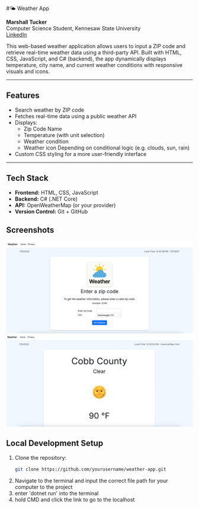 #🌤️ Weather App

**Marshall Tucker**  
Computer Science Student, Kennesaw State University  
[LinkedIn](https://www.linkedin.com/in/marshall-tucker)


This web-based weather application allows users to input a ZIP code and retrieve real-time weather data using a third-party API. Built with HTML, CSS, JavaScript, and C# (backend), the app dynamically displays temperature, city name, and current weather conditions with responsive visuals and icons.

---

## Features

- Search weather by ZIP code
- Fetches real-time data using a public weather API
- Displays:
  - Zip Code Name
  - Temperature (with unit selection)
  - Weather condition
  - Weather icon Depending on conditional logic (e.g. clouds, sun, rain)
- Custom CSS styling for a more user-friendly interface

---

## Tech Stack

- **Frontend:** HTML, CSS, JavaScript
- **Backend:** C# (.NET Core)
- **API:** OpenWeatherMap (or your provider)
- **Version Control:** Git + GitHub

## Screenshots
![Homepage](./Images/enter-zip-page.jpg)
![Weather Result](./Images/weather-result-page.jpg)

## Local Development Setup

1. Clone the repository:
   ```bash
   git clone https://github.com/yourusername/weather-app.git

2. Navigate to the terminal and input the correct file path for your computer to the project
3. enter 'dotnet run' into the terminal
4. hold CMD and click the link to go to the localhost
